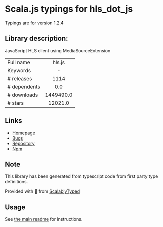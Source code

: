 
# Scala.js typings for hls_dot_js

Typings are for version 1.2.4

## Library description:
JavaScript HLS client using MediaSourceExtension

|                    |                 |
| ------------------ | :-------------: |
| Full name          | hls.js |
| Keywords           | - |
| # releases         | 1114 |
| # dependents       | 0.0 |
| # downloads        | 1449490.0 |
| # stars            | 12021.0 |

## Links
- [Homepage](https://github.com/video-dev/hls.js)
- [Bugs](https://github.com/video-dev/hls.js/issues)
- [Repository](https://github.com/video-dev/hls.js)
- [Npm](https://www.npmjs.com/package/hls.js)
    


## Note
This library has been generated from typescript code from first party type definitions.

Provided with :purple_heart: from [ScalablyTyped](https://github.com/oyvindberg/ScalablyTyped)

## Usage
See [the main readme](../../readme.md) for instructions.


